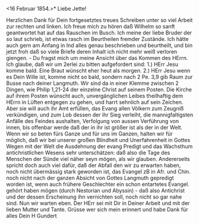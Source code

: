  <16 Februar 1854.>*
Liebe Jette!

Herzlichen Dank für Dein fortgesetztes treues Schreiben unter so viel Arbeit zur rechten und linken. Ich freue mich zu hören daß Wilhelm so sanft geantwortet hat auf das Rauschen im Busch. Ich meine der liebe Bruder der so laut schrieb, ist etwas rasch im Beurtheilen fremder Zustände. Ich hätte auch gern am Anfang in Ind alles genau beschrieben und beurtheilt, und bin jetzt froh daß so viele Briefe deren Inhalt ich nicht mehr weiß verloren giengen. - Du fragst mich um meine Ansicht über das Kommen des HErrn. Ich glaube, daß wir um 2erlei zu bitten aufgefordert sind: 1.) HErr Jesu komme bald. Eine Braut wünscht eher heut als morgen. 2.) HErr Jesu wenn es Dein Wille ist, komme nicht so bald, sondern nach 2 Pe. 3,9 gib Raum zur Busse nach deiner Langmuth. Wir sind da in einer Klemme zwischen 2 Dingen, wie Philip 1,21-24 der einzelne Christ auf seinem Posten. Die Kirche auf ihrem Posten wünscht auch, unvergänglichen Leibes theilhaftig dem HErrn in Lüften entgegen zu gehen, und harrt sehnlich auf sein Zeichen. Aber sie will auch ihr Amt erfüllen, das Evang allen Völkern zum Zeugniß verkündigen, und zum Lob dessen der ihr Sieg verleiht, die mannigfaltigsten Anfälle des Feindes aushalten, Verfolgung von aussen Verführung von innen, bis offenbar werde daß der in ihr ist größer ist als der in der Welt. Wenn wir so beten fürs Ganze und für uns im Ganzen, halten wir für möglich, daß wir bei unserer großen Blindheit und Unerfahrenheit in Gottes Wegen mit der Welt die Ausdehnung der evang Predigt und das Wachsthum antichristlichen Wesens sehr unterschätzen: daß also die Tage des Menschen der Sünde viel näher seyn mögen, als wir glauben. Andererseits spricht doch auch viel dafür, daß der Abfall den wir zu erwarten haben, noch nicht übermässig stark geworden ist, das Evangel zB in Afr. und Chin. noch nicht nach der ganzen Absicht von Gottes Langmuth gepredigt worden ist, wenn auch frühere Geschlechter ein schon entartetes Evangel. gehört haben mögen (durch Nestorian und Abyssin) - daß also Antichrist und der dessen Erscheinung ihn vernichten soll, noch nicht so gar nahe sind. Nun wir warten eben. Der HErr sei mit Dir in Deiner Arbeit und mit der lieben Mutter und Tante. Grüsse wer sich mein erinnert und habe Dank für alles
 Dein H Gundert

